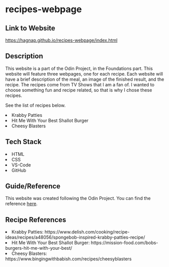 # recipes-webpage


## Link to Website
https://hagnap.github.io/recipes-webpage/index.html

## Description
This website is a part of the Odin Project, in the Foundations part. This website will feature three webpages, one for each recipe. Each website will have a brief description of the meal, an image of the finished result, and the recipe. The recipes come from TV Shows that I am a fan of. I wanted to choose something fun and recipe related, so that is why I chose these recipes. 

See the list of recipes below.
<li>Krabby Patties</li>
<li>Hit Me With Your Best Shallot Burger</li>
<li>Cheesy Blasters</li>

## Tech Stack
<li>HTML</li>
<li>CSS</li>
<li>VS-Code</li>
<li>GitHub</li>

## Guide/Reference
This website was created following the Odin Project.
You can find the reference [here](https://www.theodinproject.com/lessons/foundations-recipes).

## Recipe References
<li>Krabby Patties: https://www.delish.com/cooking/recipe-ideas/recipes/a48056/spongebob-inspired-krabby-patties-recipe/</li>
<li>Hit Me With Your Best Shallot Burger: https://mission-food.com/bobs-burgers-hit-me-with-your-best/</li>
<li>Cheesy Blasters: https://www.bingingwithbabish.com/recipes/cheesyblasters</li>
